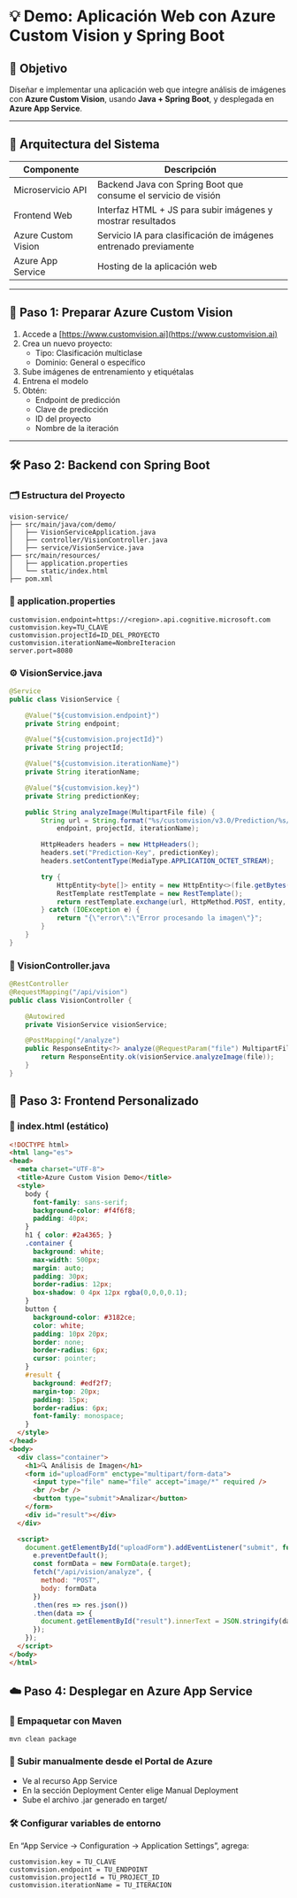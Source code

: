 # 💡 Demo: Aplicación Web con Azure Custom Vision y Spring Boot

## 🎯 Objetivo

Diseñar e implementar una aplicación web que integre análisis de imágenes con **Azure Custom Vision**, usando **Java + Spring Boot**, y desplegada en **Azure App Service**.

---

## 🧩 Arquitectura del Sistema

| Componente         | Descripción                                                       |
|-------------------|-------------------------------------------------------------------|
| Microservicio API | Backend Java con Spring Boot que consume el servicio de visión    |
| Frontend Web      | Interfaz HTML + JS para subir imágenes y mostrar resultados       |
| Azure Custom Vision | Servicio IA para clasificación de imágenes entrenado previamente |
| Azure App Service | Hosting de la aplicación web                                      |

---

## 🧠 Paso 1: Preparar Azure Custom Vision

1. Accede a [https://www.customvision.ai](https://www.customvision.ai)
2. Crea un nuevo proyecto:
   - Tipo: Clasificación multiclase
   - Dominio: General o específico
3. Sube imágenes de entrenamiento y etiquétalas
4. Entrena el modelo
5. Obtén:
   - Endpoint de predicción
   - Clave de predicción
   - ID del proyecto
   - Nombre de la iteración

---

## 🛠️ Paso 2: Backend con Spring Boot

### 🗂️ Estructura del Proyecto
 ```
vision-service/
├── src/main/java/com/demo/
│   ├── VisionServiceApplication.java
│   ├── controller/VisionController.java
│   ├── service/VisionService.java
├── src/main/resources/
│   ├── application.properties
│   └── static/index.html
├── pom.xml
```

### 📄 application.properties

```properties
customvision.endpoint=https://<region>.api.cognitive.microsoft.com
customvision.key=TU_CLAVE
customvision.projectId=ID_DEL_PROYECTO
customvision.iterationName=NombreIteracion
server.port=8080
```


### ⚙️ VisionService.java
```java
@Service
public class VisionService {

    @Value("${customvision.endpoint}")
    private String endpoint;

    @Value("${customvision.projectId}")
    private String projectId;

    @Value("${customvision.iterationName}")
    private String iterationName;

    @Value("${customvision.key}")
    private String predictionKey;

    public String analyzeImage(MultipartFile file) {
        String url = String.format("%s/customvision/v3.0/Prediction/%s/classify/iterations/%s/image",
            endpoint, projectId, iterationName);

        HttpHeaders headers = new HttpHeaders();
        headers.set("Prediction-Key", predictionKey);
        headers.setContentType(MediaType.APPLICATION_OCTET_STREAM);

        try {
            HttpEntity<byte[]> entity = new HttpEntity<>(file.getBytes(), headers);
            RestTemplate restTemplate = new RestTemplate();
            return restTemplate.exchange(url, HttpMethod.POST, entity, String.class).getBody();
        } catch (IOException e) {
            return "{\"error\":\"Error procesando la imagen\"}";
        }
    }
}
```


### 🚦 VisionController.java
```java
@RestController
@RequestMapping("/api/vision")
public class VisionController {

    @Autowired
    private VisionService visionService;

    @PostMapping("/analyze")
    public ResponseEntity<?> analyze(@RequestParam("file") MultipartFile file) {
        return ResponseEntity.ok(visionService.analyzeImage(file));
    }
}
```


## 🎨 Paso 3: Frontend Personalizado

### 📄 index.html (estático)
```html
<!DOCTYPE html>
<html lang="es">
<head>
  <meta charset="UTF-8">
  <title>Azure Custom Vision Demo</title>
  <style>
    body {
      font-family: sans-serif;
      background-color: #f4f6f8;
      padding: 40px;
    }
    h1 { color: #2a4365; }
    .container {
      background: white;
      max-width: 500px;
      margin: auto;
      padding: 30px;
      border-radius: 12px;
      box-shadow: 0 4px 12px rgba(0,0,0,0.1);
    }
    button {
      background-color: #3182ce;
      color: white;
      padding: 10px 20px;
      border: none;
      border-radius: 6px;
      cursor: pointer;
    }
    #result {
      background: #edf2f7;
      margin-top: 20px;
      padding: 15px;
      border-radius: 6px;
      font-family: monospace;
    }
  </style>
</head>
<body>
  <div class="container">
    <h1>🔍 Análisis de Imagen</h1>
    <form id="uploadForm" enctype="multipart/form-data">
      <input type="file" name="file" accept="image/*" required />
      <br /><br />
      <button type="submit">Analizar</button>
    </form>
    <div id="result"></div>
  </div>

  <script>
    document.getElementById("uploadForm").addEventListener("submit", function(e) {
      e.preventDefault();
      const formData = new FormData(e.target);
      fetch("/api/vision/analyze", {
        method: "POST",
        body: formData
      })
      .then(res => res.json())
      .then(data => {
        document.getElementById("result").innerText = JSON.stringify(data, null, 2);
      });
    });
  </script>
</body>
</html>
```

## ☁️ Paso 4: Desplegar en Azure App Service
### 🔧 Empaquetar con Maven
```mvn clean package```


### 🚀 Subir manualmente desde el Portal de Azure
- Ve al recurso App Service
- En la sección Deployment Center elige Manual Deployment
- Sube el archivo .jar generado en target/


### 🛠 Configurar variables de entorno
En “App Service → Configuration → Application Settings”, agrega:
```
customvision.key = TU_CLAVE
customvision.endpoint = TU_ENDPOINT
customvision.projectId = TU_PROJECT_ID
customvision.iterationName = TU_ITERACION
```









